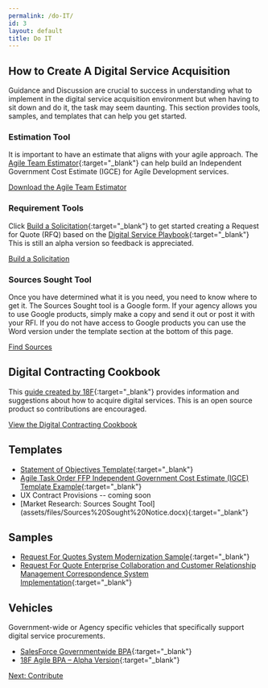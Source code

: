 ```yaml
---
permalink: /do-IT/
id: 3
layout: default
title: Do IT
---
```


## How to Create A Digital Service Acquisition

Guidance and Discussion are crucial to success in understanding what to implement in the digital service acquisition environment but when having to sit down and do it, the task may seem daunting. This section provides tools, samples, and templates that can help you get started.

### Estimation Tool

It is important to have an estimate that aligns with your agile approach. The [Agile Team Estimator](https://acquisition-planning-beta.herokuapp.com/agile_estimator){:target="_blank"} can help build an Independent Government Cost Estimate (IGCE) for Agile Development services.

<a class="usa-button-outline usa-button-active" type="button" target="blank" href="https://acquisition-planning-beta.herokuapp.com/agile_estimator">Download the Agile Team Estimator</a>

### Requirement Tools

Click [Build a Solicitation](https://playbook-in-action.apps.cloud.gov){:target="_blank"} to get started creating a Request for Quote (RFQ) based on the [Digital Service Playbook](https://playbook.cio.gov){:target="_blank"} This is still an alpha version so feedback is appreciated.

<a class="usa-button-outline usa-button-active" type="button" target="blank" href="https://playbook-in-action.apps.cloud.gov">Build a Solicitation</a>

### Sources Sought Tool
Once you have determined what it is you need, you need to know where to get it. The Sources Sought tool is a Google form. If your agency allows you to use Google products, simply make a copy and send it out or post it with your RFI. If you do not have access to Google products you can use the Word version under the template section at the bottom of this page.

<a class="usa-button-outline usa-button-active" type="button" target="blank" href="https://docs.google.com/forms/d/1BGKTfoG8rRD4i5Qh-LOO22T31QS3BOkidVCyQzEhtOA/edit?usp=sharing">Find Sources</a>

## Digital Contracting Cookbook

This [guide created by 18F](https://pages.18f.gov/contracting-cookbook/){:target="_blank"} provides information and suggestions about how to acquire digital services. This is an open source product so contributions are encouraged.

<a class="usa-button-outline usa-button-active" type="button" target="blank" href="https://pages.18f.gov/contracting-cookbook/">View the Digital Contracting Cookbook</a>

## Templates

- [Statement of Objectives Template](/assets/files/DigitalServiceSOO.docx){:target="_blank"}
- [Agile Task Order FFP Independent Government Cost Estimate (IGCE) Template Example](/assets/files/Agile_Task_Order_IGCE_Example_-Sec_508_Remediated.docx){:target="_blank"}
- UX Contract Provisions -- coming soon
- [Market Research: Sources Sought Tool] (assets/files/Sources%20Sought%20Notice.docx){:target="_blank"}

## Samples
- [Request For Quotes System Modernization Sample](/assets/files/Agile%20Task%20Order%20Example.docx){:target="_blank"}
- [Request For Quote Enterprise Collaboration and Customer Relationship Management Correspondence System Implementation](/assets/files/CRMTaskOrder%20Sample%20DRAFT.docx){:target="_blank"}

## Vehicles

Government-wide or Agency specific vehicles that specifically support digital service procurements.

- [SalesForce Governmentwide BPA](http://www.gsa.gov/portal/content/120966){:target="_blank"}
- [18F Agile BPA – Alpha Version](https://18f.gsa.gov/2015/08/28/announcing-the-agile-BPA-awards/){:target="_blank"}

<a class="usa-button-big" type="button" href="/contribute">Next: Contribute</a>

